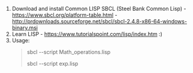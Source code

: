 
1. Download and install Common LISP SBCL (Steel Bank Common Lisp) - https://www.sbcl.org/platform-table.html - 
    http://prdownloads.sourceforge.net/sbcl/sbcl-2.4.8-x86-64-windows-binary.msi
2. Learn LISP - https://www.tutorialspoint.com/lisp/index.htm :) 
3. Usage:  
   > sbcl --script Math_operations.lisp
   > 
   > sbcl --script exp.lisp
